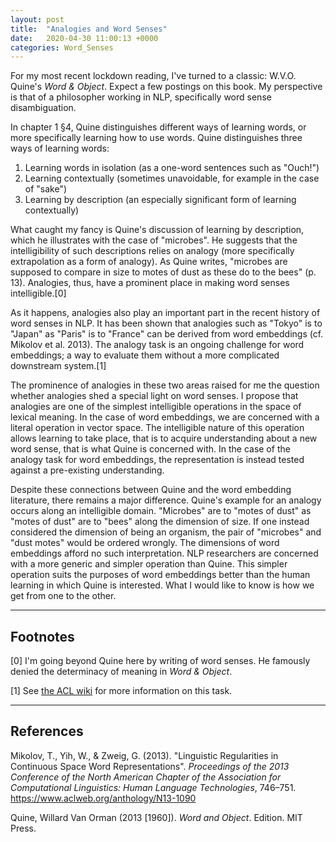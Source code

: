 ```yaml
---
layout: post
title:  "Analogies and Word Senses"
date:   2020-04-30 11:00:13 +0000
categories: Word_Senses
---
```


For my most recent lockdown reading, I've turned to a classic: W.V.O. Quine's _Word & Object_. Expect a few postings on this book. My perspective is that of a philosopher working in NLP, specifically word sense disambiguation. 

In chapter 1 §4, Quine distinguishes different ways of learning words, or more specifically learning how to use words. Quine distinguishes three ways of learning words:

1. Learning words in isolation (as a one-word sentences such as "Ouch!")
2. Learning contextually (sometimes unavoidable, for example in the case of "sake")
3. Learning by description (an especially significant form of learning contextually)

What caught my fancy is Quine's discussion of learning by description, which he illustrates with the case of "microbes". He suggests that the intelligibility of such descriptions relies on analogy (more specifically extrapolation as a form of analogy). As Quine writes, "microbes are supposed to compare in size to motes of dust as these do to the bees" (p. 13). Analogies, thus, have a prominent place in making word senses intelligible.[0]

As it happens, analogies also play an important part in the recent history of word senses in NLP. It has been shown that analogies such as "Tokyo" is to "Japan" as "Paris" is to "France" can be derived from word embeddings (cf. Mikolov et al. 2013). The analogy task is an ongoing challenge for word embeddings; a way to evaluate them without a more complicated downstream system.[1]

The prominence of analogies in these two areas raised for me the question whether analogies shed a special light on word senses. I propose that analogies are one of the simplest intelligible operations in the space of lexical meaning. In the case of word embeddings, we are concerned with a literal operation in vector space. The intelligible nature of this operation allows learning to take place, that is to acquire understanding about a new word sense, that is what Quine is concerned with. In the case of the analogy task for word embeddings, the representation is instead tested against a pre-existing understanding.

Despite these connections between Quine and the word embedding literature, there remains a major difference. Quine's example for an analogy occurs along an intelligible domain. "Microbes" are to "motes of dust" as "motes of dust" are to "bees" along the dimension of size. If one instead considered the dimension of being an organism, the pair of "microbes" and "dust motes" would be ordered wrongly. The dimensions of word embeddings afford no such interpretation. NLP researchers are concerned with a more generic and simpler operation than Quine. This simpler operation suits the purposes of word embeddings better than the human learning in which Quine is interested. What I would like to know is how we get from one to the other.


---
## Footnotes
[0] I'm going beyond Quine here by writing of word senses. He famously denied the determinacy of meaning in _Word & Object_.

[1] See [the ACL wiki](https://aclweb.org/aclwiki/Analogy_(State_of_the_art)) for more information on this task.

---
## References

Mikolov, T., Yih, W., & Zweig, G. (2013). "Linguistic Regularities in Continuous Space Word Representations". _Proceedings of the 2013 Conference of the North American Chapter of the Association for Computational Linguistics: Human Language Technologies_, 746–751. https://www.aclweb.org/anthology/N13-1090

Quine, Willard Van Orman (2013 [1960]). _Word and Object_. Edition. MIT Press.
